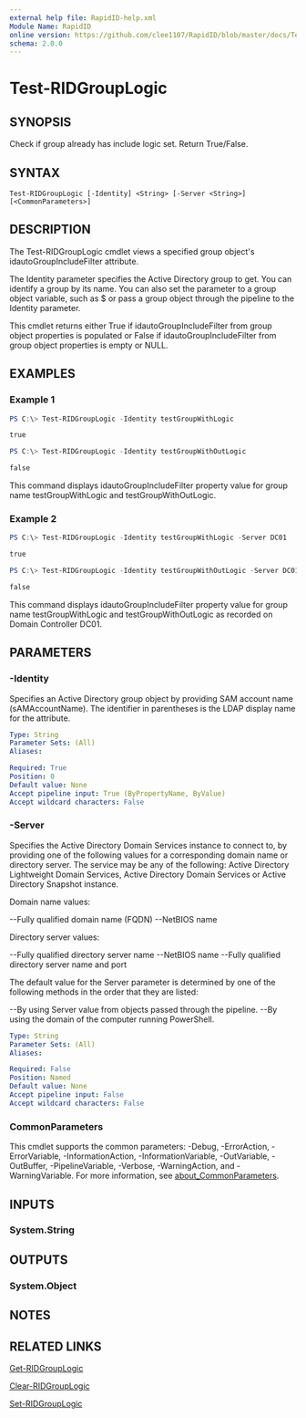 ```yaml
---
external help file: RapidID-help.xml
Module Name: RapidID
online version: https://github.com/clee1107/RapidID/blob/master/docs/Test-RIDGroupLogic.md
schema: 2.0.0
---
```


# Test-RIDGroupLogic

## SYNOPSIS
Check if group already has include logic set.  Return True/False.

## SYNTAX

```
Test-RIDGroupLogic [-Identity] <String> [-Server <String>] [<CommonParameters>]
```

## DESCRIPTION
The Test-RIDGroupLogic cmdlet views a specified group object's idautoGroupIncludeFilter attribute.

The Identity parameter specifies the Active Directory group to get. You can identify a group by its name. You can also set the parameter to a group object variable, such as $<localGroupObject> or pass a group object through the pipeline to the Identity parameter.

This cmdlet returns either True if idautoGroupIncludeFilter from group object properties is populated or False if idautoGroupIncludeFilter from group object properties is empty or NULL.

## EXAMPLES

### Example 1
```powershell
PS C:\> Test-RIDGroupLogic -Identity testGroupWithLogic

true

PS C:\> Test-RIDGroupLogic -Identity testGroupWithOutLogic

false

```

This command displays idautoGroupIncludeFilter property value for group name testGroupWithLogic and testGroupWithOutLogic.

### Example 2
```powershell
PS C:\> Test-RIDGroupLogic -Identity testGroupWithLogic -Server DC01

true

PS C:\> Test-RIDGroupLogic -Identity testGroupWithOutLogic -Server DC01

false

```

This command displays idautoGroupIncludeFilter property value for group name testGroupWithLogic and testGroupWithOutLogic as recorded on Domain Controller DC01.

## PARAMETERS

### -Identity
Specifies an Active Directory group object by providing SAM account name (sAMAccountName). The identifier in parentheses is the LDAP display name for the attribute.

```yaml
Type: String
Parameter Sets: (All)
Aliases:

Required: True
Position: 0
Default value: None
Accept pipeline input: True (ByPropertyName, ByValue)
Accept wildcard characters: False
```

### -Server
Specifies the Active Directory Domain Services instance to connect to, by providing one of the following values for a corresponding domain name or directory server. The service may be any of the following: Active Directory Lightweight Domain Services, Active Directory Domain Services or Active Directory Snapshot instance.

Domain name values:

--Fully qualified domain name (FQDN)
--NetBIOS name

Directory server values:

--Fully qualified directory server name
--NetBIOS name
--Fully qualified directory server name and port

The default value for the Server parameter is determined by one of the following methods in the order that they are listed:

--By using Server value from objects passed through the pipeline.
--By using the domain of the computer running PowerShell.

```yaml
Type: String
Parameter Sets: (All)
Aliases:

Required: False
Position: Named
Default value: None
Accept pipeline input: False
Accept wildcard characters: False
```

### CommonParameters
This cmdlet supports the common parameters: -Debug, -ErrorAction, -ErrorVariable, -InformationAction, -InformationVariable, -OutVariable, -OutBuffer, -PipelineVariable, -Verbose, -WarningAction, and -WarningVariable. For more information, see [about_CommonParameters](http://go.microsoft.com/fwlink/?LinkID=113216).

## INPUTS

### System.String

## OUTPUTS

### System.Object
## NOTES

## RELATED LINKS
[Get-RIDGroupLogic](https://github.com/clee1107/RapidID/blob/master/docs/Get-RIDGroupLogic.md)

[Clear-RIDGroupLogic](https://github.com/clee1107/RapidID/blob/master/docs/Clear-RIDGroupLogic.md)

[Set-RIDGroupLogic](https://github.com/clee1107/RapidID/blob/master/docs/Set-RIDGroupLogic.md)